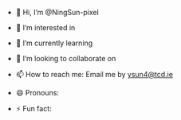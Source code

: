 - 👋 Hi, I’m @NingSun-pixel
  
- 👀 I’m interested in 
- 🌱 I’m currently learning 
- 💞️ I’m looking to collaborate on
  
- 📫 How to reach me:
  Email me by ysun4@tcd.ie
- 😄 Pronouns: 
- ⚡ Fun fact: 

<!---
NingSun-pixel/NingSun-pixel is a ✨ special ✨ repository because its `README.md` (this file) appears on your GitHub profile.
You can click the Preview link to take a look at your changes.
--->

